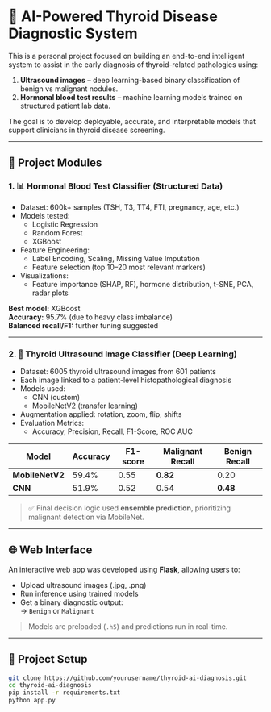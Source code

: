 # 🧠 AI-Powered Thyroid Disease Diagnostic System

This is a personal project focused on building an end-to-end intelligent system to assist in the early diagnosis of thyroid-related pathologies using:

1. **Ultrasound images** – deep learning-based binary classification of benign vs malignant nodules.
2. **Hormonal blood test results** – machine learning models trained on structured patient lab data.

The goal is to develop deployable, accurate, and interpretable models that support clinicians in thyroid disease screening.

---

## 🧬 Project Modules

### 1. 📊 Hormonal Blood Test Classifier (Structured Data)

- Dataset: 600k+ samples (TSH, T3, TT4, FTI, pregnancy, age, etc.)
- Models tested:
  - Logistic Regression
  - Random Forest
  - XGBoost
- Feature Engineering:
  - Label Encoding, Scaling, Missing Value Imputation
  - Feature selection (top 10–20 most relevant markers)
- Visualizations:
  - Feature importance (SHAP, RF), hormone distribution, t-SNE, PCA, radar plots

**Best model:** XGBoost  
**Accuracy:** 95.7% (due to heavy class imbalance)  
**Balanced recall/F1:** further tuning suggested

---

### 2. 🧠 Thyroid Ultrasound Image Classifier (Deep Learning)

- Dataset: 6005 thyroid ultrasound images from 601 patients
- Each image linked to a patient-level histopathological diagnosis
- Models used:
  - CNN (custom)
  - MobileNetV2 (transfer learning)
- Augmentation applied: rotation, zoom, flip, shifts
- Evaluation Metrics:
  - Accuracy, Precision, Recall, F1-Score, ROC AUC

| Model        | Accuracy | F1-score | Malignant Recall | Benign Recall |
|--------------|----------|----------|------------------|----------------|
| **MobileNetV2** | 59.4%   | 0.55     | **0.82**         | 0.20           |
| **CNN**         | 51.9%   | 0.52     | 0.54             | **0.48**       |

> ✅ Final decision logic used **ensemble prediction**, prioritizing malignant detection via MobileNet.

---

## 🌐 Web Interface

An interactive web app was developed using **Flask**, allowing users to:

- Upload ultrasound images (.jpg, .png)
- Run inference using trained models
- Get a binary diagnostic output:  
  → `Benign` or `Malignant`

> Models are preloaded (`.h5`) and predictions run in real-time.

---

## 🚀 Project Setup

```bash
git clone https://github.com/yourusername/thyroid-ai-diagnosis.git
cd thyroid-ai-diagnosis
pip install -r requirements.txt
python app.py
